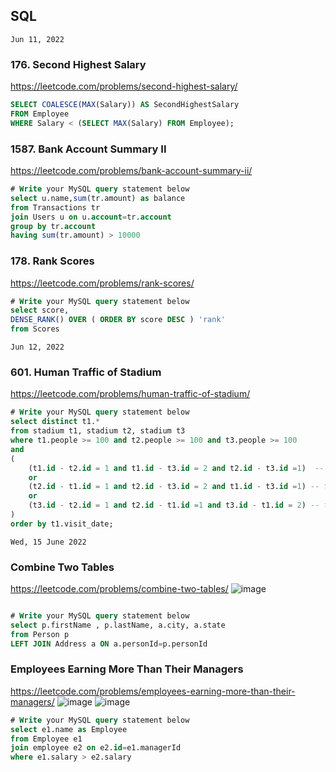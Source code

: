 ## SQL

 `Jun 11, 2022`
 
### 176. Second Highest Salary
https://leetcode.com/problems/second-highest-salary/

```SQL
SELECT COALESCE(MAX(Salary)) AS SecondHighestSalary
FROM Employee 
WHERE Salary < (SELECT MAX(Salary) FROM Employee);
```

### 1587. Bank Account Summary II
https://leetcode.com/problems/bank-account-summary-ii/

```SQL
# Write your MySQL query statement below
select u.name,sum(tr.amount) as balance
from Transactions tr
join Users u on u.account=tr.account 
group by tr.account
having sum(tr.amount) > 10000
```

### 178. Rank Scores
https://leetcode.com/problems/rank-scores/
```SQL
# Write your MySQL query statement below
select score,
DENSE_RANK() OVER ( ORDER BY score DESC ) 'rank'
from Scores
```

`Jun 12, 2022`
### 601. Human Traffic of Stadium
https://leetcode.com/problems/human-traffic-of-stadium/
```SQL
# Write your MySQL query statement below
select distinct t1.*
from stadium t1, stadium t2, stadium t3
where t1.people >= 100 and t2.people >= 100 and t3.people >= 100
and
(
    (t1.id - t2.id = 1 and t1.id - t3.id = 2 and t2.id - t3.id =1)  -- t1, t2, t3
    or
    (t2.id - t1.id = 1 and t2.id - t3.id = 2 and t1.id - t3.id =1) -- t2, t1, t3
    or
    (t3.id - t2.id = 1 and t2.id - t1.id =1 and t3.id - t1.id = 2) -- t3, t2, t1
)
order by t1.visit_date;
```

`Wed, 15 June 2022	`
### Combine Two Tables
https://leetcode.com/problems/combine-two-tables/
![image](https://user-images.githubusercontent.com/70185865/173798404-41540d4c-7a78-4193-8227-518018a1c5a2.png)
```SQL

# Write your MySQL query statement below
select p.firstName , p.lastName, a.city, a.state
from Person p
LEFT JOIN Address a ON a.personId=p.personId

```

### Employees Earning More Than Their Managers
https://leetcode.com/problems/employees-earning-more-than-their-managers/
![image](https://user-images.githubusercontent.com/70185865/173799709-a45ae038-6389-4d55-880d-e2cd84feb0ac.png)
![image](https://user-images.githubusercontent.com/70185865/173799770-16dc35b5-4dbc-4ddd-9b14-98865da3e421.png)
```SQL
# Write your MySQL query statement below
select e1.name as Employee
from Employee e1
join employee e2 on e2.id=e1.managerId
where e1.salary > e2.salary
```


